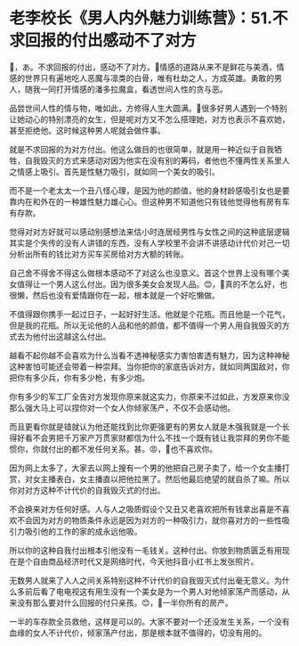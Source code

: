# 老李校长《男人内外魅力训练营》：51.不求回报的付出感动不了对方

🎼，あ。不求回报的付出，感动不了对方。🎼情感的道路从来不是鲜花与美酒，情感的世界只有遍地吃人恶魔与凛类的白骨，唯有杜劫之人，方成英雄。勇敢的男人，随我一同打开情感的潘多拉魔盒，看透世间人性的贪与恶。

品尝世间人性的情与物，唯如此，方修得人生大圆满。🎼很多好男人遇到一个特别让她动心的特别漂亮的女生，但是呢对方又不怎么搭理她，对方也表示不喜欢她，甚至拒绝他。这时候这种男人呢就会做件事。

就是不求回报的为对方付出。他这么做目的也很简单，就是用一种近似于自我牺牲，自我毁灭的方式来感动对因为他实在没有别的筹码，者他也不懂两性关系里人之情感上吸引。首先是性魅力吸引，就如同一个美女的吸引。

而不是一个老太太一个丑八怪心理，是因为他的颜值，他的身材龄感吸引女也是要靠内在和外在的一种雄性魅力雄心心。但这种男不知道他只有钱他觉得他有房有车有存款。

觉得对对方好就可以感动别感想法来估小时连居经男性与女性之间的这种底层逻辑其实是个失传的没有人讲错的东西，没有人学校里不会讲不讲感动计代价对己一切分析出所有的钱比对方买车买房给对方大额的转账。

自己舍不得舍不得这么做根本感动不了对这么也没意义。首这个世界上没有哪个美女值得让一个男人这么付出。因为很多美女会发现人品。😊，🎼真的不怎么好，也很懒，然后也没有爱情跟你在一起，根本就是一个好吃懒做。

不值得跟你携手一起过日子，一起好好生活。他就是个花瓶。而且他是一个花气，但是我的花瓶。所以无论他的人品和他的颜值，都不值得一个男人用自我毁灭的方式去为他付出这越这么付出。

越看不起你越不会喜欢为什么当看不透神秘感实力害怕害透有魅力，因为这种神秘这种害怕可能还会带着一种崇拜。当你把你的家底告诉对方，就如同两国敌对，你把你有多少兵，你有多少枪，有多少炮。

你有多少的军工厂全告对方发现你原来就这实力，你原来不过如此，方发原来你没那么强大马上可以捏你对一个女人你倾家荡产，不仅不会感动他。

而且更看你就是错就认为他还能找到比你更强更有的男女人就是木强我就是一个长得好看不会男把千万家产万贯家财都信为什么不找一个既有钱让我崇拜的男你不能惯你，你就付出的都不发任何关系。甚。😡，🎼也不喜欢你。

因为网上太多了，大家去以网上搜有一个男的他把自己房子卖了，给一个女主播打赏，对女主播表白，女主播直以把他拉黑了。然后他最后绝望的就自杀了嘛。所以你对对方这种不计代价的自我毁灭式的付出。

不会换来对方任何好感。人与人之吸质假设个又丑又老喜欢把所有钱拿出喜是不喜欢不会因为对方的物质条件永远是因为对方的一种吸引力，就你喜对方的一些性吸引力吸引他的工作的家的成永远他吸。

所以你的这种自我付出根本引他没有一毛钱关。这种付出。你放到物质匮乏有用现在是个自由商品经济时代又是网络时代，今天他抖音小红书上发张照片。

无数男人就来了人人之间关系特别这种不计代价的自我毁灭式付出毫无意义。为什么多前后看了电电视这有用生没有一个美女是为一个男人对他倾家荡产而感动，从来没有那么要对什么回报的付只亲孩。😊，🎼一半你所有的房产。

一半的车存款全员救他，这样是可以的。大家不要对一个还没发生关系，一个没有血缘的女人不计代价，倾家荡产付出，那是根本就不值得的，切没有用的。

